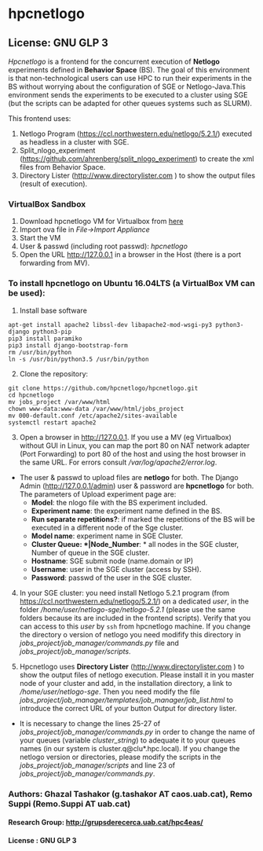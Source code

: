 # hpcnetlogo 
## License: GNU GLP 3

*Hpcnetlogo* is a frontend for the concurrent execution of **Netlogo** experiments defined in **Behavior Space** (BS). The goal of this environment is that non-technological users can use HPC to run their experiments in the BS without worrying about the configuration of SGE or Netlogo-Java.This environment sends the experiments to be executed to a cluster using SGE (but the scripts can be adapted for other queues systems such as SLURM).

This frontend uses: 
1. Netlogo Program (https://ccl.northwestern.edu/netlogo/5.2.1/) executed as headless in a cluster with SGE.
1. Split_nlogo_experiment (https://github.com/ahrenberg/split_nlogo_experiment) to create the xml files from Behavior Space.
1. Directory Lister (http://www.directorylister.com ) to show the output files (result of execution).

### VirtualBox Sandbox
1. Download hpcnetlogo VM for Virtualbox from <a href="https://drive.google.com/open?id=0B_Y2KqnOj4KpSkZMYnFpdldTeW8" target="_blank">here</a>
1. Import ova file in *File->Import Appliance* 
1. Start the VM
1. User & passwd (including root passwd): *hpcnetlogo*
1. Open the URL http://127.0.0.1 in a browser in the Host (there is a port forwarding from MV). 

### To install hpcnetlogo on Ubuntu 16.04LTS (a VirtualBox VM can be used):
1. Install base software 
```
apt-get install apache2 libssl-dev libapache2-mod-wsgi-py3 python3-django python3-pip
pip3 install paramiko
pip3 install django-bootstrap-form
rm /usr/bin/python
ln -s /usr/bin/python3.5 /usr/bin/python

```
2. Clone the repository:

```
git clone https://github.com/hpcnetlogo/hpcnetlogo.git
cd hpcnetlogo
mv jobs_project /var/www/html
chown www-data:www-data /var/www/html/jobs_project
mv 000-default.conf /etc/apache2/sites-available
systemctl restart apache2

```
3. Open a browser in http://127.0.0.1. 
If you use a MV (eg Virtualbox) without GUI in Linux, you can map the port 80 on NAT network adapter (Port Forwarding) to port 80 of the host and using the host browser in the same URL. For errors consult */var/log/apache2/error.log*.

* The user & passwd to upload files are **netlogo** for both. The Django Admin (http://127.0.0.1/admin) user & password are **hpcnetlogo** for both. The parameters of Upload experiment page are:
  * **Model**: the nlogo file with the BS experiment included.
  * **Experiment name**: the experiment name defined in the BS.
  * **Run separate repetitions?**: if marked the repetitions of the BS will be executed in a different node of the Sge cluster.
  * **Model name**: experiment name in SGE Cluster. 
  * **Cluster Queue: \*|Node_Number**: \* all nodes in the SGE cluster, Number of queue in the SGE cluster. 
  * **Hostname**: SGE submit node (name.domain or IP)
  * **Username**: user in the SGE cluster (access by SSH).
  * **Password**: passwd of the user in the SGE cluster.

4. In your SGE cluster: you need install Netlogo 5.2.1 program (from https://ccl.northwestern.edu/netlogo/5.2.1/) on a dedicated *user*, in the folder */home/user/netlogo-sge/netlogo-5.2.1*  (please use the same folders because its are included in the frontend scripts). Verify that you can access to this *user* by `ssh` from hpcnetlogo machine. If you change the directory o version of netlogo you need modifify this directory in *jobs_project/job_manager/commands.py* file and *jobs_project/job_manager/scripts*.

5. Hpcnetlogo uses **Directory Lister** (http://www.directorylister.com ) to show the output files of netlogo execution. Please install it in you master node of your cluster and add, in the installation directory, a link to */home/user/netlogo-sge*. Then you need modify the file *jobs_project/job_manager/templates/job_manager/job_list.html* to introduce the correct URL of your button Output for directory lister. 

* It is necessary to change the lines 25-27 of *jobs_project/job_manager/commands.py* in order to change the name of your queues (variable *cluster_string*) to adequate it to your queues names (in our system is cluster.q@clu\*.hpc.local). If you change the netlogo version or directories, please modify the scripts in the *jobs_project/job_manager/scripts* and line 23 of *jobs_project/job_manager/commands.py*. 


### Authors: Ghazal Tashakor (g.tashakor AT caos.uab.cat), Remo Suppi (Remo.Suppi AT uab.cat)
#### Research Group: http://grupsderecerca.uab.cat/hpc4eas/
#### License : GNU GLP 3



